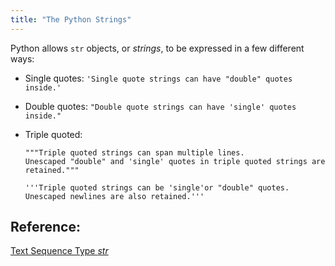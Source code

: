 ```yaml
---
title: "The Python Strings"
---
```


Python allows `str` objects, or _strings_, to be expressed in a few different ways:

*   Single quotes: `'Single quote strings can have "double" quotes inside.'`
*   Double quotes: `"Double quote strings can have 'single' quotes inside."`
*   Triple quoted:

        """Triple quoted strings can span multiple lines.
        Unescaped "double" and 'single' quotes in triple quoted strings are retained."""

        '''Triple quoted strings can be 'single'or "double" quotes.
        Unescaped newlines are also retained.'''

## Reference:

[Text Sequence Type _str_](https://docs.python.org/3/library/stdtypes.html#text-sequence-type-str)
